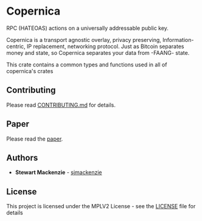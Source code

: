 # Copernica

RPC (HATEOAS) actions on a universally addressable public key.

Copernica is a transport agnostic overlay, privacy preserving, Information-centric, IP replacement, networking protocol. Just as Bitcoin separates money and state, so Copernica separates your data from -FAANG- state.

This crate contains a common types and functions used in all of copernica's crates

## Contributing

Please read [CONTRIBUTING.md](CONTRIBUTING.md) for details.

## Paper

Please read the [paper](https://fractalide.com/fractalide.pdf).

## Authors

* **Stewart Mackenzie** - [sjmackenzie](https://github.com/sjmackenzie)

## License

This project is licensed under the MPLV2 License - see the [LICENSE](LICENSE) file for details

